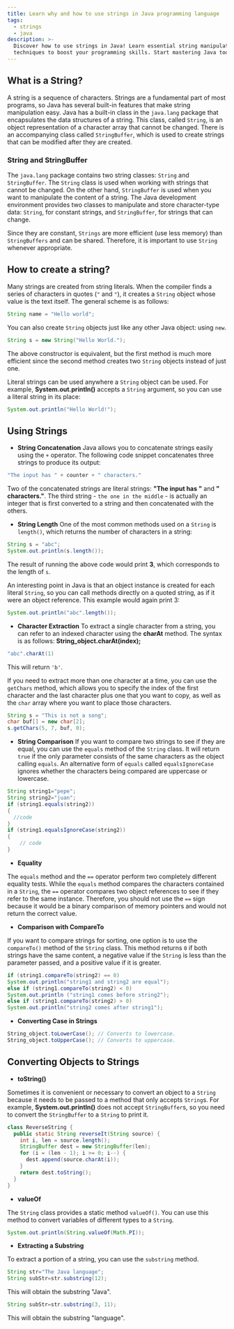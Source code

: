 ```yaml
---
title: Learn why and how to use strings in Java programming language
tags:
  - strings
  - java
description: >-
  Discover how to use strings in Java! Learn essential string manipulation
  techniques to boost your programming skills. Start mastering Java today!
---
```


## What is a String?

A string is a sequence of characters. Strings are a fundamental part of most programs, so Java has several built-in features that make string manipulation easy. Java has a built-in class in the `java.lang` package that encapsulates the data structures of a string. This class, called `String`, is an object representation of a character array that cannot be changed. There is an accompanying class called `StringBuffer`, which is used to create strings that can be modified after they are created.

### String and StringBuffer

The `java.lang` package contains two string classes: `String` and `StringBuffer`. The `String` class is used when working with strings that cannot be changed. On the other hand, `StringBuffer` is used when you want to manipulate the content of a string. The Java development environment provides two classes to manipulate and store character-type data: `String`, for constant strings, and `StringBuffer`, for strings that can change.

Since they are constant, `Strings` are more efficient (use less memory) than `StringBuffers` and can be shared. Therefore, it is important to use `String` whenever appropriate.

## How to create a string?

Many strings are created from string literals. When the compiler finds a series of characters in quotes (`"` and `"`), it creates a `String` object whose value is the text itself. The general scheme is as follows:

```java
String name = "Hello world";
```

You can also create `String` objects just like any other Java object: using `new`.

```java
String s = new String("Hello World.");
```

The above constructor is equivalent, but the first method is much more efficient since the second method creates two `String` objects instead of just one.

Literal strings can be used anywhere a `String` object can be used. For example, **System.out.println()** accepts a `String` argument, so you can use a literal string in its place:

```java
System.out.println("Hello World!");
```

## Using Strings

+ **String Concatenation**
Java allows you to concatenate strings easily using the `+` operator. The following code snippet concatenates three strings to produce its output:

```java
"The input has " + counter + " characters."
```

Two of the concatenated strings are literal strings: **"The input has "** and **" characters."**. The third string - `the one in the middle` - is actually an integer that is first converted to a string and then concatenated with the others.

+ **String Length**
One of the most common methods used on a `String` is `length()`, which returns the number of characters in a string:

```java
String s = "abc";
System.out.println(s.length());
```

The result of running the above code would print **3**, which corresponds to the length of `s`.

An interesting point in Java is that an object instance is created for each literal `String`, so you can call methods directly on a quoted string, as if it were an object reference. This example would again print 3:

```java
System.out.println("abc".length());
```

+ **Character Extraction**
To extract a single character from a string, you can refer to an indexed character using the **charAt** method. The syntax is as follows: **String_object.charAt(index);**

```java
"abc".charAt(1)
```

This will return `'b'`.

If you need to extract more than one character at a time, you can use the `getChars` method, which allows you to specify the index of the first character and the last character plus one that you want to copy, as well as the `char` array where you want to place those characters.

```java
String s = "This is not a song";
char buf[] = new char[2];
s.getChars(5, 7, buf, 0);
```

+ **String Comparison**
If you want to compare two strings to see if they are equal, you can use the `equals` method of the `String` class. It will return `true` if the only parameter consists of the same characters as the object calling `equals`. An alternative form of `equals` called `equalsIgnoreCase` ignores whether the characters being compared are uppercase or lowercase.

```java
String string1="pepe";
String string2="juan";
if (string1.equals(string2))
{
  //code
}
if (string1.equalsIgnoreCase(string2))
{
    // code
}
```

+ **Equality**

The `equals` method and the `==` operator perform two completely different equality tests. While the `equals` method compares the characters contained in a `String`, the `==` operator compares two object references to see if they refer to the same instance. Therefore, you should not use the `==` sign because it would be a binary comparison of memory pointers and would not return the correct value.

+ **Comparison with CompareTo**

If you want to compare strings for sorting, one option is to use the `compareTo()` method of the `String` class. This method returns `0` if both strings have the same content, a negative value if the `String` is less than the parameter passed, and a positive value if it is greater.

```java
if (string1.compareTo(string2) == 0)
System.out.println("string1 and string2 are equal");
else if (string1.compareTo(string2) < 0)
System.out.println ("string1 comes before string2");
else if (string1.compareTo(string2) > 0)
System.out.println("string2 comes after string1");
```

+ **Converting Case in Strings**

```java
String_object.toLowerCase(); // Converts to lowercase.
String_object.toUpperCase(); // Converts to uppercase.
```

## Converting Objects to Strings

+ **toString()**

Sometimes it is convenient or necessary to convert an object to a `String` because it needs to be passed to a method that only accepts `String`s. For example, **System.out.println()** does not accept `StringBuffer`s, so you need to convert the `StringBuffer` to a `String` to print it.

```java
class ReverseString {
  public static String reverseIt(String source) {
    int i, len = source.length();
    StringBuffer dest = new StringBuffer(len);
    for (i = (len - 1); i >= 0; i--) {
      dest.append(source.charAt(i));
    }
    return dest.toString();
  }
}
```

+ **valueOf**

The `String` class provides a static method `valueOf()`. You can use this method to convert variables of different types to a `String`.

```java
System.out.println(String.valueOf(Math.PI));
```

+ **Extracting a Substring**

To extract a portion of a string, you can use the `substring` method.

```java
String str="The Java language";
String subStr=str.substring(12);
```

This will obtain the substring "Java".

```java
String subStr=str.substring(3, 11);
```

This will obtain the substring "language".

